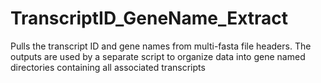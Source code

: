 # TranscriptID_GeneName_Extract
Pulls the transcript ID and gene names from multi-fasta file headers. The outputs are used by a separate script to organize data into gene named directories containing all associated transcripts
